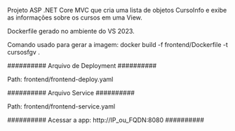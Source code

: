 Projeto ASP .NET Core MVC que cria uma lista de objetos CursoInfo e exibe as informações sobre os cursos em uma View.

Dockerfile gerado no ambiente do VS 2023.

Comando usado para gerar a imagem: docker build -f frontend/Dockerfile -t cursosfgv .

########## Arquivo de Deployment ##########

Path: frontend/frontend-deploy.yaml

########## Arquivo Service ##########

Path: frontend/frontend-service.yaml

########## Acessar a app: http://IP_ou_FQDN:8080 ##########
